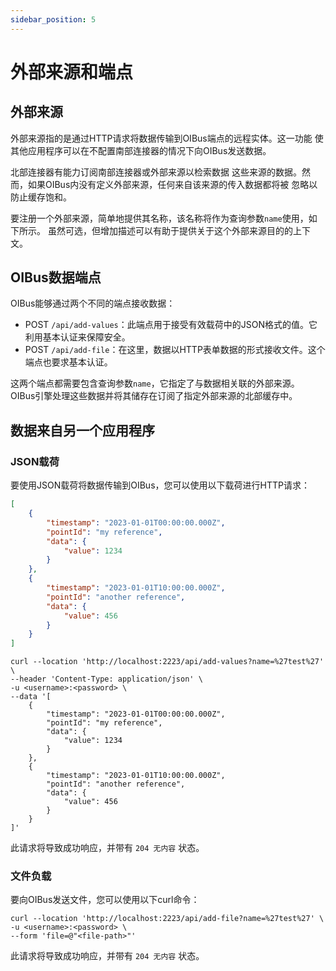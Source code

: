 ```yaml
---
sidebar_position: 5
---
```


# 外部来源和端点
## 外部来源
外部来源指的是通过HTTP请求将数据传输到OIBus端点的远程实体。这一功能
使其他应用程序可以在不配置南部连接器的情况下向OIBus发送数据。

北部连接器有能力订阅南部连接器或外部来源以检索数据
这些来源的数据。然而，如果OIBus内没有定义外部来源，任何来自该来源的传入数据都将被
忽略以防止缓存饱和。

要注册一个外部来源，简单地提供其名称，该名称将作为查询参数`name`使用，如下所示。
虽然可选，但增加描述可以有助于提供关于这个外部来源目的的上下文。

## OIBus数据端点
OIBus能够通过两个不同的端点接收数据：
- POST `/api/add-values`：此端点用于接受有效载荷中的JSON格式的值。它利用基本认证来保障安全。
- POST `/api/add-file`：在这里，数据以HTTP表单数据的形式接收文件。这个端点也要求基本认证。

这两个端点都需要包含查询参数`name`，它指定了与数据相关联的外部来源。
OIBus引擎处理这些数据并将其储存在订阅了指定外部来源的北部缓存中。

## 数据来自另一个应用程序
### JSON载荷
要使用JSON载荷将数据传输到OIBus，您可以使用以下载荷进行HTTP请求：
```json title=Payload example
[
    {
        "timestamp": "2023-01-01T00:00:00.000Z",
        "pointId": "my reference",
        "data": {
            "value": 1234
        }
    },
    {
        "timestamp": "2023-01-01T10:00:00.000Z",
        "pointId": "another reference",
        "data": {
            "value": 456
        }
    }
]
```

```curl title="curl command"
curl --location 'http://localhost:2223/api/add-values?name=%27test%27' \
--header 'Content-Type: application/json' \
-u <username>:<password> \
--data '[
    {
        "timestamp": "2023-01-01T00:00:00.000Z",
        "pointId": "my reference",
        "data": {
            "value": 1234
        }
    },
    {
        "timestamp": "2023-01-01T10:00:00.000Z",
        "pointId": "another reference",
        "data": {
            "value": 456
        }
    }
]'
```

此请求将导致成功响应，并带有 `204 无内容` 状态。

### 文件负载
要向OIBus发送文件，您可以使用以下curl命令：

```curl title="curl command"
curl --location 'http://localhost:2223/api/add-file?name=%27test%27' \
-u <username>:<password> \
--form 'file=@"<file-path>"'
```

此请求将导致成功响应，并带有 `204 无内容` 状态。
